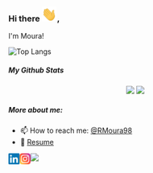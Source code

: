 ### Hi there <img src="/wave.gif" width="30px">, 
I'm Moura!

![Top Langs](https://github-readme-stats.vercel.app/api/top-langs/?username=RMoura98&hide=TeX&layout=compact)


##### My Github Stats
<p align = "center">
  <img src = "https://github-readme-stats.vercel.app/api?username=RMoura98&show_icons=trueline_height=34">
  <img src = "https://github-readme-stats.vercel.app/api/top-langs/?username=RMoura98&hide=css,java,html">
</p>


<!--![YOUR github stats](https://github-readme-stats.vercel.app/api?username=RMoura98)-->
<h5> More about me: </h5>


- 📫 How to reach me: [@RMoura98](https://www.linkedin.com/in/RMoura98/)
- 📝 [Resume](#)

<a href="https://www.linkedin.com/in/RMoura98/">
  <img align="left" alt="Moura's Linkedin" width="22px" src="/linkedin.svg" />
</a>
<a href="https://www.instagram.com/rmoura98_/">
  <img align="left" alt="Moura's  Instagram" width="22px" src="/instagram.png" />
</a>
<div>
  <img src="https://visitor-badge.glitch.me/badge?page_id=RMoura98.RMoura98" />
</div>
<!--<img alt="GIF" src="https://github.com/abhisheknaiidu/abhisheknaiidu/blob/master/code.gif?raw=true" width="500" height="320" />-->
